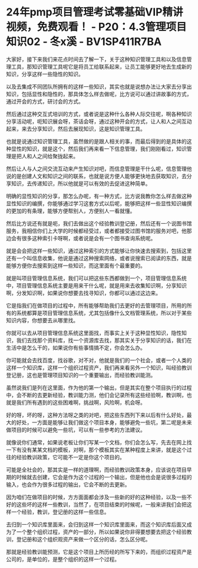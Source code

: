 # 24年pmp项目管理考试零基础VIP精讲视频，免费观看！ - P20：4.3管理项目知识02 - 冬x溪 - BV1SP411R7BA

大家好，接下来我们来花点时间去了解一下，关于这种知识管理工具和以及信息管理工具，那知识管理工具呢它是将员工给联系起来，让员工能够更好地去生成新的知识，分享这样一些隐性的知识。

以及去集成不同团队所拥有的这样一些知识，其实也就是说想办法让大家去分享出知识，包括显性和隐性的，那具体怎么样去做呢，比方说可以通过讲故事的方式，通过开会的方式，研讨会的方式。

然后通过这种交互式培训的方式，或者说是这种什么各种人际交往呢，啊各种知识分享活动呢，呃知识展会呀，茶话会呀，通过这种开会的方式，让人和人之间互动起来，来去分享知识，然后去展现知识，这是知识管理工具。

也就是说通过知识管理工具，虽然做的是跟人相关的事，而最后得到的是具体的这种显性的知识，就是这个，然后我们再来看一下信息管理，我们刚刚看过，知识管理是把人和人之间给聚拢起来。

然后让人与人之间交流互动来产生知识对吧，而信息管理是干什么呢，信息管理他说的是创建人文和知识之间的联系，也就是说方便人能够更快地去获取知识，去分享知识，去传递知识，所以他就是可以有效的去促进这种简单。

明确的显性知识的分享，那怎么办呢，有一种方式，比方说我教你怎么样去做这种显性知识的编撰，你能够通过学习这套方式以后呢，能够把这样一些显性知识编撰的更加的有条理，能够方便帮别人，方便别人一看就懂。

然后比方说还有就是呃，我们去做出这个经验教训登记册，然后还有一个说图书馆服务，我相信你们上大学的时候都经受过，或者都接受过图书馆的服务对吧，他那边会有很多这种索引卡呀啊，或者说是会有一个图书查询系统呢。

就是会会把这样一些知识，通过这种索引的方式能够让你快速去搜索到，包括这里还有一个叫信息收集，他说是通过这种搜索网络，或者说搜索已阅读的东西，就是能够方便你去搜索到这样一些知识，而这里面有个最重要的。

就是叫项目管理信息系统，我们可以把这些东西都做到一个，项目管理信息系统中，项目管理信息系统主要是用来干什么呢，就是用来去收集知识啊，分享知识啊，分发知识啊，如果说你想要去找寻知识，你都可以通过这边来。

它是指我们在做项目的过程中，所有能够帮助我们去更好的去管理项目，所用的所有的系统都算是项目管理信息系统，尤其包括像什么文档管理系统，所以对于某些知识内容，你想要去从哪里找。

你就可以去从项目管理信息系统这里面找，而事实上关于这种显性知识，隐性知识，我们去找那个资料库，找一个资源库去找，那其实关于分享知识的话，我们在生活中是怎么干的，如果说你有些事情搞不定，你会怎么办。

你可能就会去找百度，找谷歌，对不对，他就是我们的一个社会，或者一个人类的这样一个知识库，这样一个组织过程资产，我们再来看另外一个知识，叫经验教训登记册，这也是管理项目知识的一个重要输出，而经验教训能测。

虽然说我们是列在这里面，作为他的第一个输出，但是其实在整个项目执行的过程中，会不断的去更新经验，教训能力测，他们会记录所有这些经验啊，教训啊，也就是我们所有遇到的这些困难啊，挑战啊，风险啊，机会呀。

好的呀，坏的呀，这种方法呀之类的对吧，把这些东西列下来以后有什么好处，最大的好处，一方面是能够让我们做这个项目本身，能够避免一些坑，第二呢是未来做项目的时候可以避免一些坑，可以有一些参考的方法建议。

就像说你们通常，如果说老板让你们写某一个文档，你们会怎么写，先去在网上找一下有没有某某文档的模板，对啊，那个模板其实在某种程度上来讲，就是这个过往的经验教训政策，它可能不一定是你这个项目的。

可能是全社会的，那其实是一样的道理啊，而经验教训政策本身，应该说在项目早期的时候就去创建，它会是作为这个过程的一个输出，但是他也会是说很多过程的输入，也会作为很多过程的输出，它会不断的去更新。

因为咱们在做项目的时候，方方面面都会涉及一些新的好的这种经验，以及一些不好的这些坏的这样一些教训，当然了，在项目结束的时候呢，一般来讲我们会把这样一个经验，教训，登记册的这样一些信息。

去归到一个知识库里面来，会归到这样一个知识库里面来，而这个知识库后面又成为了一个整个组织过程，资产的一部分，所以如果说你非得要想要去把这个经验教训，登记册和这个组织观资产来做一个区分的话，怎么区分呢。

那就是经验教训能预测，它是这个项目上所历经的所写下来的，而组织过程资产是公司的，是单位的，是整个组织的这样一个过程。

